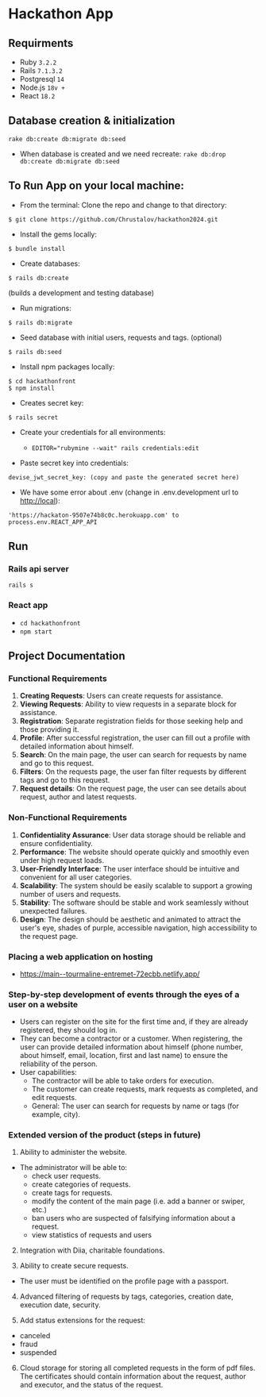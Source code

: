 # Hackathon App

## Requirments

- Ruby `3.2.2`
- Rails `7.1.3.2`
- Postgresql `14`
- Node.js `18v +`
- React `18.2`


## Database creation & initialization

`rake db:create db:migrate db:seed`
- When database is created and we need recreate:
`rake db:drop db:create db:migrate db:seed`


## To Run App on your local machine:

- From the terminal: Clone the repo and change to that directory:
```
$ git clone https://github.com/Chrustalov/hackathon2024.git
```

- Install the gems locally:
```
$ bundle install
```

- Create databases: 
```
$ rails db:create
```
(builds a development and testing database)

- Run migrations:
```
$ rails db:migrate
```

- Seed database with initial users, requests and tags. (optional)
```
$ rails db:seed
```

- Install npm packages locally:
```
$ cd hackathonfront
$ npm install
```

- Creates secret key:
```
$ rails secret
```

- Create your credentials for all environments: 
  - `EDITOR="rubymine --wait" rails credentials:edit`

- Paste secret key into credentials:
```
devise_jwt_secret_key: (copy and paste the generated secret here) 
```

- We have some error about .env (change in .env.development url to [http://local](http://localhost:3000/)):
```
'https://hackaton-9507e74b8c0c.herokuapp.com' to process.env.REACT_APP_API
```


## Run

### Rails api server

`rails s`

### React app

- `cd hackathonfront`
- `npm start`


## Project Documentation

### Functional Requirements
1. **Creating Requests**: Users can create requests for assistance.
2. **Viewing Requests**: Ability to view requests in a separate block for assistance.
3. **Registration**: Separate registration fields for those seeking help and those providing it.
4. **Profile**: After successful registration, the user can fill out a profile with detailed information about himself.
5. **Search**: On the main page, the user can search for requests by name and go to this request.
6. **Filters**: On the requests page, the user fan filter requests by different tags and go to this request.
7. **Request details**: On the request page, the user can see details about request, author and latest requests.

### Non-Functional Requirements
1. **Confidentiality Assurance**: User data storage should be reliable and ensure confidentiality.
2. **Performance**: The website should operate quickly and smoothly even under high request loads.
3. **User-Friendly Interface**: The user interface should be intuitive and convenient for all user categories.
4. **Scalability**: The system should be easily scalable to support a growing number of users and requests.
5. **Stability**: The software should be stable and work seamlessly without unexpected failures.
6. **Design**: The design should be aesthetic and animated to attract the user's eye, shades of purple, accessible navigation, high accessibility to the request page.

### Placing a web application on hosting

- https://main--tourmaline-entremet-72ecbb.netlify.app/

### Step-by-step development of events through the eyes of a user on a website 

- Users can register on the site for the first time and, if they are already registered, they should log in. 
- They can become a contractor or a customer. When registering, the user can provide detailed information about himself (phone number, about himself, email, location, first and last name) to ensure the reliability of the person.
- User capabilities:
    - The contractor will be able to take orders for execution.
    - The customer can create requests, mark requests as completed, and edit requests.
    - General: The user can search for requests by name or tags (for example, city).

### Extended version of the product (steps in future)

1. Ability to administer the website. 
  - The administrator will be able to:
    - check user requests.
    - create categories of requests.
    - create tags for requests.
    - modify the content of the main page (i.e. add a banner or swiper, etc.)
    - ban users who are suspected of falsifying information about a request.
    - view statistics of requests and users 

2. Integration with Diia, charitable foundations.

3. Ability to create secure requests. 
  - The user must be identified on the profile page with a passport.

4. Advanced filtering of requests by tags, categories, creation date, execution date, security.

5. Add status extensions for the request:
  - canceled 
  - fraud
  - suspended

6. Cloud storage for storing all completed requests in the form of pdf files. The certificates should contain information about the request, author and executor, and the status of the request.
